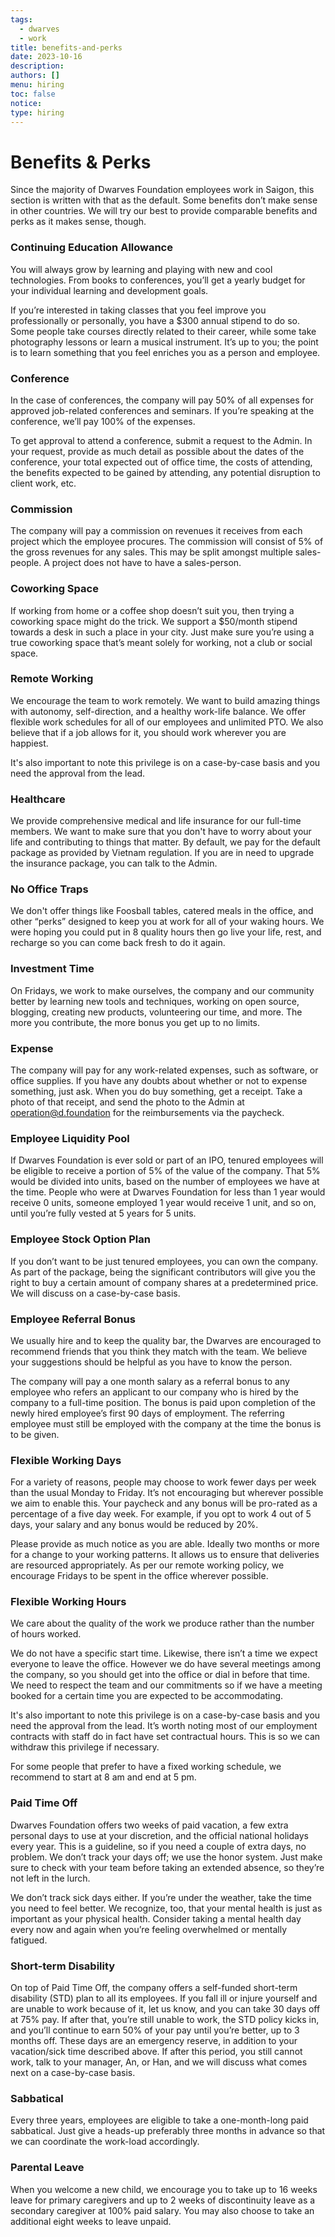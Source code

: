 ```yaml
---
tags:
  - dwarves
  - work
title: benefits-and-perks
date: 2023-10-16
description:
authors: []
menu: hiring
toc: false
notice:
type: hiring
---
```

# Benefits & Perks
Since the majority of Dwarves Foundation employees work in Saigon, this section is written with that as the default. Some benefits don’t make sense in other countries. We will try our best to provide comparable benefits and perks as it makes sense, though.

### Continuing Education Allowance
You will always grow by learning and playing with new and cool technologies. From books to conferences, you’ll get a yearly budget for your individual learning and development goals.

If you’re interested in taking classes that you feel improve you professionally or personally, you have a $300 annual stipend to do so. Some people take courses directly related to their career, while some take photography lessons or learn a musical instrument. It’s up to you; the point is to learn something that you feel enriches you as a person and employee.

### Conference
In the case of conferences, the company will pay 50% of all expenses for approved job-related conferences and seminars. If you’re speaking at the conference, we’ll pay 100% of the expenses.

To get approval to attend a conference, submit a request to the Admin. In your request, provide as much detail as possible about the dates of the conference, your total expected out of office time, the costs of attending, the benefits expected to be gained by attending, any potential disruption to client work, etc.

### Commission
The company will pay a commission on revenues it receives from each project which the employee procures. The commission will consist of 5% of the gross revenues for any sales. This may be split amongst multiple sales-people. A project does not have to have a sales-person.

### Coworking Space
If working from home or a coffee shop doesn’t suit you, then trying a coworking space might do the trick. We support a $50/month stipend towards a desk in such a place in your city. Just make sure you’re using a true coworking space that’s meant solely for working, not a club or social space.

### Remote Working
We encourage the team to work remotely. We want to build amazing things with autonomy, self-direction, and a healthy work-life balance. We offer flexible work schedules for all of our employees and unlimited PTO. We also believe that if a job allows for it, you should work wherever you are happiest.

It's also important to note this privilege is on a case-by-case basis and you need the approval from the lead.

### Healthcare
We provide comprehensive medical and life insurance for our full-time members. We want to make sure that you don't have to worry about your life and contributing to things that matter. By default, we pay for the default package as provided by Vietnam regulation. If you are in need to upgrade the insurance package, you can talk to the Admin.

### No Office Traps
We don't offer things like Foosball tables, catered meals in the office, and other “perks” designed to keep you at work for all of your waking hours. We were hoping you could put in 8 quality hours then go live your life, rest, and recharge so you can come back fresh to do it again.

### Investment Time
On Fridays, we work to make ourselves, the company and our community better by learning new tools and techniques, working on open source, blogging, creating new products, volunteering our time, and more.
The more you contribute, the more bonus you get up to no limits.

### Expense
The company will pay for any work-related expenses, such as software, or office supplies. If you have any doubts about whether or not to expense something, just ask. When you do buy something, get a receipt. Take a photo of that receipt, and send the photo to the Admin at operation@d.foundation for the reimbursements via the paycheck.

### Employee Liquidity Pool
If Dwarves Foundation is ever sold or part of an IPO, tenured employees will be eligible to receive a portion of 5% of the value of the company. That 5% would be divided into units, based on the number of employees we have at the time. People who were at Dwarves Foundation for less than 1 year would receive 0 units, someone employed 1 year would receive 1 unit, and so on, until you’re fully vested at 5 years for 5 units.

### Employee Stock Option Plan
If you don’t want to be just tenured employees, you can own the company. As part of the package, being the significant contributors will give you the right to buy a certain amount of company shares at a predetermined price. We will discuss on a case-by-case basis.

### Employee Referral Bonus
We usually hire and to keep the quality bar, the Dwarves are encouraged to recommend friends that you think they match with the team. We believe your suggestions should be helpful as you have to know the person.

The company will pay a one month salary as a referral bonus to any employee who refers an applicant to our company who is hired by the company to a full-time position. The bonus is paid upon completion of the newly hired employee’s first 90 days of employment. The referring employee must still be employed with the company at the time the bonus is to be given.

### Flexible Working Days
For a variety of reasons, people may choose to work fewer days per week than the usual Monday to Friday. It’s not encouraging but wherever possible we aim to enable this. Your paycheck and any bonus will be pro-rated as a percentage of a five day week. For example, if you opt to work 4 out of 5 days, your salary and any bonus would be reduced by 20%.

Please provide as much notice as you are able. Ideally two months or more for a change to your working patterns. It allows us to ensure that deliveries are resourced appropriately. As per our remote working policy, we encourage Fridays to be spent in the office wherever possible.

### Flexible Working Hours
We care about the quality of the work we produce rather than the number of hours worked.

We do not have a specific start time. Likewise, there isn’t a time we expect everyone to leave the office. However we do have several meetings among the company, so you should get into the office or dial in before that time. We need to respect the team and our commitments so if we have a meeting booked for a certain time you are expected to be accommodating.

It's also important to note this privilege is on a case-by-case basis and you need the approval from the lead. It’s worth noting most of our employment contracts with staff do in fact have set contractual hours. This is so we can withdraw this privilege if necessary.

For some people that prefer to have a fixed working schedule, we recommend to start at 8 am and end at 5 pm.

### Paid Time Off
Dwarves Foundation offers two weeks of paid vacation, a few extra personal days to use at your discretion, and the official national holidays every year. This is a guideline, so if you need a couple of extra days, no problem. We don’t track your days off; we use the honor system. Just make sure to check with your team before taking an extended absence, so they’re not left in the lurch.

We don’t track sick days either. If you’re under the weather, take the time you need to feel better. We recognize, too, that your mental health is just as important as your physical health. Consider taking a mental health day every now and again when you’re feeling overwhelmed or mentally fatigued.

### Short-term Disability
On top of Paid Time Off, the company offers a self-funded short-term disability (STD) plan to all its employees. If you fall ill or injure yourself and are unable to work because of it, let us know, and you can take 30 days off at 75% pay. If after that, you’re still unable to work, the STD policy kicks in, and you’ll continue to earn 50% of your pay until you’re better, up to 3 months off. These days are an emergency reserve, in addition to your vacation/sick time described above. If after this period, you still cannot work, talk to your manager, An, or Han, and we will discuss what comes next on a case-by-case basis.

### Sabbatical
Every three years, employees are eligible to take a one-month-long paid sabbatical. Just give a heads-up preferably three months in advance so that we can coordinate the work-load accordingly.

### Parental Leave
When you welcome a new child, we encourage you to take up to 16 weeks leave for primary caregivers and up to 2 weeks of discontinuity leave as a secondary caregiver at 100% paid salary. You may also choose to take an additional eight weeks to leave unpaid.

